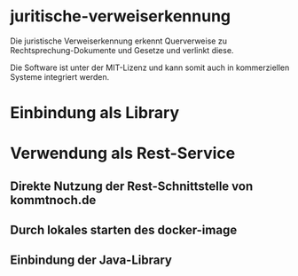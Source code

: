 # juritische-verweiserkennung
Die juristische Verweiserkennung erkennt Querverweise zu Rechtsprechung-Dokumente und Gesetze und verlinkt diese.

Die Software ist unter der MIT-Lizenz und kann somit auch in kommerziellen Systeme integriert werden.


# Einbindung als Library


# Verwendung als Rest-Service

## Direkte Nutzung der Rest-Schnittstelle von kommtnoch.de
## Durch lokales starten des docker-image
## Einbindung der Java-Library
